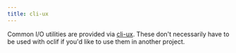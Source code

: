 ```yaml
---
title: cli-ux
---
```


Common I/O utilities are provided via [cli-ux](https://github.com/oclif/cli-ux). These don't necessarily have to be used with oclif if you'd like to use them in another project.
